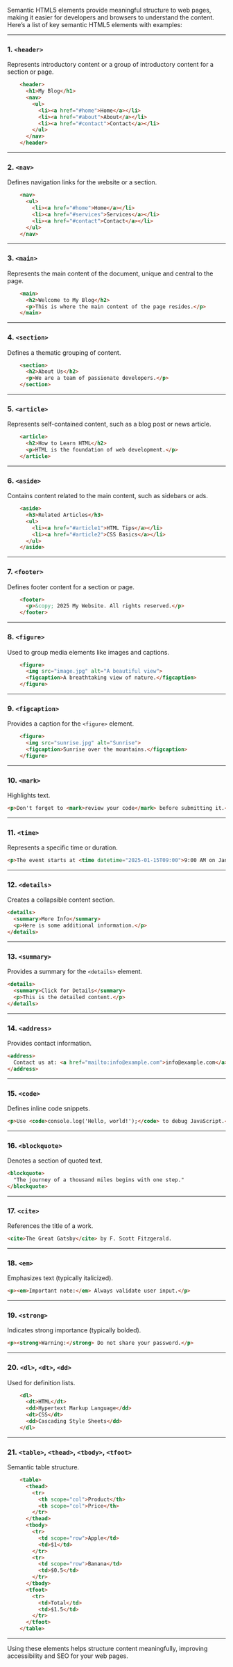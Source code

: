 Semantic HTML5 elements provide meaningful structure to web pages, making it easier for developers and browsers to understand the content. Here’s a list of key semantic HTML5 elements with examples:

---

### 1. **`<header>`**

Represents introductory content or a group of introductory content for a section or page.

```html
	<header>
	  <h1>My Blog</h1>
	  <nav>
	    <ul>
	      <li><a href="#home">Home</a></li>
	      <li><a href="#about">About</a></li>
	      <li><a href="#contact">Contact</a></li>
	    </ul>
	  </nav>
	</header>
```

---
### 2. **`<nav>`**

Defines navigation links for the website or a section.

```html
	<nav>
	  <ul>
	    <li><a href="#home">Home</a></li>
	    <li><a href="#services">Services</a></li>
	    <li><a href="#contact">Contact</a></li>
	  </ul>
	</nav>
```

---

### 3. **`<main>`**

Represents the main content of the document, unique and central to the page.

```html
	<main>
	  <h2>Welcome to My Blog</h2>
	  <p>This is where the main content of the page resides.</p>
	</main>
```

---

### 4. **`<section>`**

Defines a thematic grouping of content.

```html
	<section>
	  <h2>About Us</h2>
	  <p>We are a team of passionate developers.</p>
	</section>
```

---

### 5. **`<article>`**

Represents self-contained content, such as a blog post or news article.

```html
	<article>
	  <h2>How to Learn HTML</h2>
	  <p>HTML is the foundation of web development.</p>
	</article>
```

---

### 6. **`<aside>`**

Contains content related to the main content, such as sidebars or ads.

```html
	<aside>
	  <h3>Related Articles</h3>
	  <ul>
	    <li><a href="#article1">HTML Tips</a></li>
	    <li><a href="#article2">CSS Basics</a></li>
	  </ul>
	</aside>
```

---

### 7. **`<footer>`**

Defines footer content for a section or page.

```html
	<footer>
	  <p>&copy; 2025 My Website. All rights reserved.</p>
	</footer>
```

---

### 8. **`<figure>`**

Used to group media elements like images and captions.

```html
	<figure>
	  <img src="image.jpg" alt="A beautiful view">
	  <figcaption>A breathtaking view of nature.</figcaption>
	</figure>
```

---

### 9. **`<figcaption>`**

Provides a caption for the `<figure>` element.

```html
	<figure>
	  <img src="sunrise.jpg" alt="Sunrise">
	  <figcaption>Sunrise over the mountains.</figcaption>
	</figure>
```

---

### 10. **`<mark>`**

Highlights text.

```html
<p>Don't forget to <mark>review your code</mark> before submitting it.</p>
```

---

### 11. **`<time>`**

Represents a specific time or duration.

```html
<p>The event starts at <time datetime="2025-01-15T09:00">9:00 AM on January 15, 2025</time>.</p>
```

---

### 12. **`<details>`**

Creates a collapsible content section.

```html
<details>
  <summary>More Info</summary>
  <p>Here is some additional information.</p>
</details>
```

---

### 13. **`<summary>`**

Provides a summary for the `<details>` element.

```html
<details>
  <summary>Click for Details</summary>
  <p>This is the detailed content.</p>
</details>
```

---

### 14. **`<address>`**

Provides contact information.

```html
<address>
  Contact us at: <a href="mailto:info@example.com">info@example.com</a>
</address>
```

---

### 15. **`<code>`**

Defines inline code snippets.

```html
<p>Use <code>console.log('Hello, world!');</code> to debug JavaScript.</p>
```

---

### 16. **`<blockquote>`**

Denotes a section of quoted text.

```html
<blockquote>
  "The journey of a thousand miles begins with one step."
</blockquote>
```

---

### 17. **`<cite>`**

References the title of a work.

```html
<cite>The Great Gatsby</cite> by F. Scott Fitzgerald.
```

---

### 18. **`<em>`**

Emphasizes text (typically italicized).

```html
<p><em>Important note:</em> Always validate user input.</p>
```

---

### 19. **`<strong>`**

Indicates strong importance (typically bolded).

```html
<p><strong>Warning:</strong> Do not share your password.</p>
```

---

### 20. **`<dl>`, `<dt>`, `<dd>`**

Used for definition lists.

```html
	<dl>
	  <dt>HTML</dt>
	  <dd>Hypertext Markup Language</dd>
	  <dt>CSS</dt>
	  <dd>Cascading Style Sheets</dd>
	</dl>
```

---

### 21. **`<table>`, `<thead>`, `<tbody>`, `<tfoot>`**

Semantic table structure.

```html
	<table>
	  <thead>
	    <tr>
	      <th scope="col">Product</th>
	      <th scope="col">Price</th>
	    </tr>
	  </thead>
	  <tbody>
	    <tr>
	      <td scope="row">Apple</td>
	      <td>$1</td>
	    </tr>
	    <tr>
	      <td scope="row">Banana</td>
	      <td>$0.5</td>
	    </tr>
	  </tbody>
	  <tfoot>
	    <tr>
	      <td>Total</td>
	      <td>$1.5</td>
	    </tr>
	  </tfoot>
	</table>
```

---

Using these elements helps structure content meaningfully, improving accessibility and SEO for your web pages.